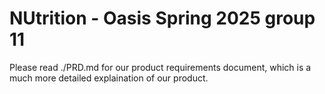 # NUtrition - Oasis Spring 2025 group 11

Please read ./PRD.md for our product requirements document, which is a much more detailed explaination of our product.

